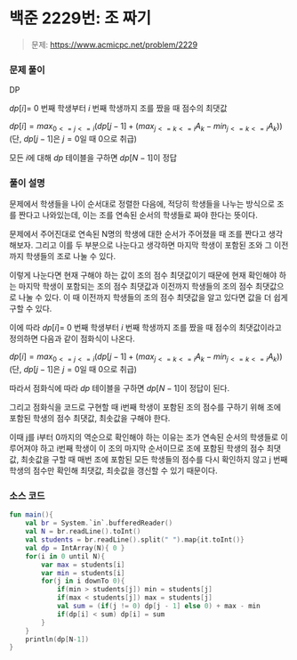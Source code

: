 # 백준 2229번: 조 짜기

> 문제: https://www.acmicpc.net/problem/2229

### 문제 풀이

DP

$dp[i] =$ $0$ 번째 학생부터 $i$ 번째 학생까지 조를 짰을 때 점수의 최댓값

$dp[i] = max_{0 <= j <= i} ( dp[j-1] + (max_{j <= k <= i} A_k - min_{j <= k <= i} A_k) )$ (단, $dp[j-1]$은 $j=0$일 때 $0$으로 취급)

모든 $i$에 대해 $dp$ 테이블을 구하면 $dp[N-1]$이 정답

### 풀이 설명

문제에서 학생들을 나이 순서대로 정렬한 다음에, 적당히 학생들을 나누는 방식으로 조를 짠다고 나와있는데, 이는 조를 연속된 순서의 학생들로 짜야 한다는 뜻이다.

문제에서 주어진대로 연속된 N명의 학생에 대한 순서가 주어졌을 때 조를 짠다고 생각해보자. 그리고 이를 두 부분으로 나눈다고 생각하면 마지막 학생이 포함된 조와 그 이전까지 학생들의 조로 나눌 수 있다.

이렇게 나눈다면 현재 구해야 하는 값이 조의 점수 최댓값이기 때문에 현재 확인해야 하는 마지막 학생이 포함되는 조의 점수 최댓값과 이전까지 학생들의 조의 점수 최댓값으로 나눌 수 있다. 이 때 이전까지 학생들의 조의 점수 최댓값을 알고 있다면 값을 더 쉽게 구할 수 있다.

이에 따라 $dp[i] =$ $0$ 번째 학생부터 $i$ 번째 학생까지 조를 짰을 때 점수의 최댓값이라고 정의하면 다음과 같이 점화식이 나온다.

$dp[i] = max_{0 <= j <= i} ( dp[j-1] + (max_{j <= k <= i} A_k - min_{j <= k <= i} A_k) )$ (단, $dp[j-1]$은 $j=0$일 때 $0$으로 취급)

따라서 점화식에 따라 $dp$ 테이블을 구하면 $dp[N - 1]$이 정답이 된다.

그리고 점화식을 코드로 구현할 때 i번째 학생이 포함된 조의 점수를 구하기 위해 조에 포함된 학생의 점수 최댓값, 최솟값을 구해야 한다.

이때 j를 i부터 0까지의 역순으로 확인해야 하는 이유는 조가 연속된 순서의 학생들로 이루어져야 하고 i번째 학생이 이 조의 마지막 순서이므로 조에 포함된 학생의 점수 최댓값, 최솟값을 구할 때 매번 조에 포함된 모든 학생들의 점수를 다시 확인하지 않고 j 번째 학생의 점수만 확인해 최댓값, 최솟값을 갱신할 수 있기 때문이다.

### 소스 코드
```kotlin
fun main(){
    val br = System.`in`.bufferedReader()
    val N = br.readLine().toInt()
    val students = br.readLine().split(" ").map{it.toInt()}
    val dp = IntArray(N){ 0 }
    for(i in 0 until N){
        var max = students[i]
        var min = students[i]
        for(j in i downTo 0){
            if(min > students[j]) min = students[j]
            if(max < students[j]) max = students[j]
            val sum = (if(j != 0) dp[j - 1] else 0) + max - min
            if(dp[i] < sum) dp[i] = sum
        }
    }
    println(dp[N-1])
}
```